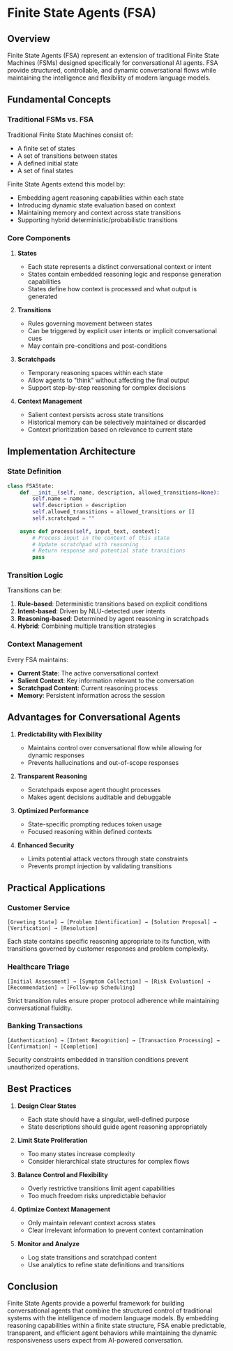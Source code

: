 # Finite State Agents (FSA)

## Overview

Finite State Agents (FSA) represent an extension of traditional Finite State Machines (FSMs) designed specifically for conversational AI agents. FSA provide structured, controllable, and dynamic conversational flows while maintaining the intelligence and flexibility of modern language models.

## Fundamental Concepts

### Traditional FSMs vs. FSA

Traditional Finite State Machines consist of:
- A finite set of states
- A set of transitions between states
- A defined initial state
- A set of final states

Finite State Agents extend this model by:
- Embedding agent reasoning capabilities within each state
- Introducing dynamic state evaluation based on context
- Maintaining memory and context across state transitions
- Supporting hybrid deterministic/probabilistic transitions

### Core Components

1. **States**
   - Each state represents a distinct conversational context or intent
   - States contain embedded reasoning logic and response generation capabilities
   - States define how context is processed and what output is generated

2. **Transitions**
   - Rules governing movement between states
   - Can be triggered by explicit user intents or implicit conversational cues
   - May contain pre-conditions and post-conditions

3. **Scratchpads**
   - Temporary reasoning spaces within each state
   - Allow agents to "think" without affecting the final output
   - Support step-by-step reasoning for complex decisions

4. **Context Management**
   - Salient context persists across state transitions
   - Historical memory can be selectively maintained or discarded
   - Context prioritization based on relevance to current state

## Implementation Architecture

### State Definition

```python
class FSAState:
    def __init__(self, name, description, allowed_transitions=None):
        self.name = name
        self.description = description
        self.allowed_transitions = allowed_transitions or []
        self.scratchpad = ""
    
    async def process(self, input_text, context):
        # Process input in the context of this state
        # Update scratchpad with reasoning
        # Return response and potential state transitions
        pass
```

### Transition Logic

Transitions can be:
1. **Rule-based**: Deterministic transitions based on explicit conditions
2. **Intent-based**: Driven by NLU-detected user intents
3. **Reasoning-based**: Determined by agent reasoning in scratchpads
4. **Hybrid**: Combining multiple transition strategies

### Context Management

Every FSA maintains:
- **Current State**: The active conversational context
- **Salient Context**: Key information relevant to the conversation
- **Scratchpad Content**: Current reasoning process
- **Memory**: Persistent information across the session

## Advantages for Conversational Agents

1. **Predictability with Flexibility**
   - Maintains control over conversational flow while allowing for dynamic responses
   - Prevents hallucinations and out-of-scope responses

2. **Transparent Reasoning**
   - Scratchpads expose agent thought processes
   - Makes agent decisions auditable and debuggable

3. **Optimized Performance**
   - State-specific prompting reduces token usage
   - Focused reasoning within defined contexts

4. **Enhanced Security**
   - Limits potential attack vectors through state constraints
   - Prevents prompt injection by validating transitions

## Practical Applications

### Customer Service

```
[Greeting State] → [Problem Identification] → [Solution Proposal] → [Verification] → [Resolution]
```

Each state contains specific reasoning appropriate to its function, with transitions governed by customer responses and problem complexity.

### Healthcare Triage

```
[Initial Assessment] → [Symptom Collection] → [Risk Evaluation] → [Recommendation] → [Follow-up Scheduling]
```

Strict transition rules ensure proper protocol adherence while maintaining conversational fluidity.

### Banking Transactions

```
[Authentication] → [Intent Recognition] → [Transaction Processing] → [Confirmation] → [Completion]
```

Security constraints embedded in transition conditions prevent unauthorized operations.

## Best Practices

1. **Design Clear States**
   - Each state should have a singular, well-defined purpose
   - State descriptions should guide agent reasoning appropriately

2. **Limit State Proliferation**
   - Too many states increase complexity
   - Consider hierarchical state structures for complex flows

3. **Balance Control and Flexibility**
   - Overly restrictive transitions limit agent capabilities
   - Too much freedom risks unpredictable behavior

4. **Optimize Context Management**
   - Only maintain relevant context across states
   - Clear irrelevant information to prevent context contamination

5. **Monitor and Analyze**
   - Log state transitions and scratchpad content
   - Use analytics to refine state definitions and transitions

## Conclusion

Finite State Agents provide a powerful framework for building conversational agents that combine the structured control of traditional systems with the intelligence of modern language models. By embedding reasoning capabilities within a finite state structure, FSA enable predictable, transparent, and efficient agent behaviors while maintaining the dynamic responsiveness users expect from AI-powered conversation. 